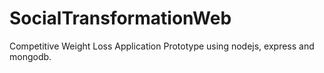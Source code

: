 SocialTransformationWeb
=======================

Competitive Weight Loss Application Prototype  using nodejs, express and mongodb.
